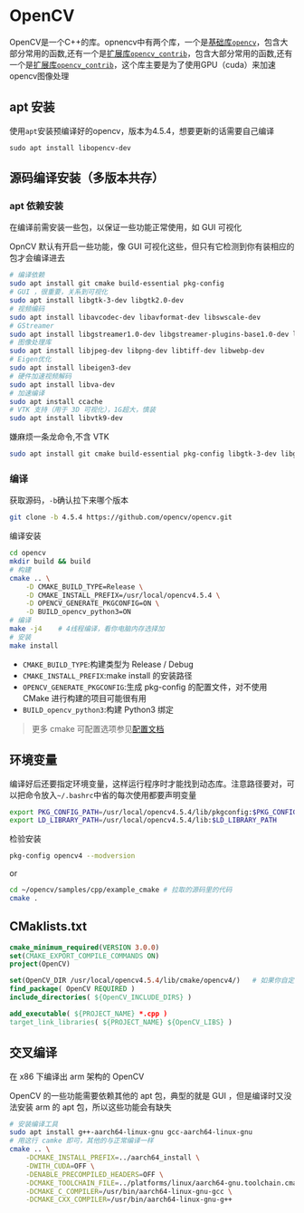 # OpenCV

OpenCV是一个C++的库。opnencv中有两个库，一个是[基础库`opencv`](https://github.com/opencv/opencv)，包含大部分常用的函数,还有一个是[扩展库`opencv_contrib`](https://github.com/opencv/opencv_contrib)，包含大部分常用的函数,还有一个是[扩展库`opencv_contrib`](https://github.com/opencv/opencv_contrib)，这个库主要是为了使用GPU（cuda）来加速opencv图像处理

## apt 安装

使用`apt`安装预编译好的opencv，版本为4.5.4，想要更新的话需要自己编译

```terminal
sudo apt install libopencv-dev
```

## 源码编译安装（多版本共存）

### apt 依赖安装

在编译前需安装一些包，以保证一些功能正常使用，如 GUI 可视化

OpnCV 默认有开启一些功能，像 GUI 可视化这些，但只有它检测到你有装相应的包才会编译进去

```bash
# 编译依赖 
sudo apt install git cmake build-essential pkg-config 
# GUI ，很重要，关系到可视化
sudo apt install libgtk-3-dev libgtk2.0-dev
# 视频编码
sudo apt install libavcodec-dev libavformat-dev libswscale-dev
# GStreamer
sudo apt install libgstreamer1.0-dev libgstreamer-plugins-base1.0-dev libgstreamer-plugins-good1.0-dev
# 图像处理库​​
sudo apt install libjpeg-dev libpng-dev libtiff-dev libwebp-dev
# ​​Eigen优化​
sudo apt install libeigen3-dev     
# 硬件加速视频解码
sudo apt install libva-dev
# 加速编译
sudo apt install ccache
# VTK 支持（用于 3D 可视化），1G超大，慎装
sudo apt install libvtk9-dev
```

嫌麻烦一条龙命令,不含 VTK

```bash
sudo apt install git cmake build-essential pkg-config libgtk-3-dev libgtk2.0-dev libavcodec-dev libavformat-dev libswscale-dev libgstreamer1.0-dev libgstreamer-plugins-base1.0-dev libgstreamer-plugins-good1.0-dev libjpeg-dev libpng-dev libtiff-dev libwebp-dev libeigen3-dev libva-dev ccache
```

### 编译

获取源码，`-b`确认拉下来哪个版本

```bash
git clone -b 4.5.4 https://github.com/opencv/opencv.git
```

编译安装

```bash
cd opencv
mkdir build && build
# 构建
cmake .. \
    -D CMAKE_BUILD_TYPE=Release \
    -D CMAKE_INSTALL_PREFIX=/usr/local/opencv4.5.4 \
    -D OPENCV_GENERATE_PKGCONFIG=ON \
    -D BUILD_opencv_python3=ON
# 编译
make -j4    # 4线程编译，看你电脑内存选择加
# 安装
make install
```

- `CMAKE_BUILD_TYPE`:构建类型为 ​​Release​​ / Debug
- `CMAKE_INSTALL_PREFIX`:make install 的安装路径
- `OPENCV_GENERATE_PKGCONFIG`:​生成 pkg-config 的配置文件，对不使用 CMake 进行构建的项目可能很有用
- `BUILD_opencv_python3`:构建 Python3 绑定

> 更多 cmake 可配置选项参见[配置文档](https://docs.opencv.org/4.12.0/db/d05/tutorial_config_reference.html)

## 环境变量

编译好后还要指定环境变量，这样运行程序时才能找到动态库。注意路径要对，可以把命令放入`~/.bashrc`中省的每次使用都要声明变量

```bash
export PKG_CONFIG_PATH=/usr/local/opencv4.5.4/lib/pkgconfig:$PKG_CONFIG_PATH
export LD_LIBRARY_PATH=/usr/local/opencv4.5.4/lib:$LD_LIBRARY_PATH
```

检验安装

```bash
pkg-config opencv4 --modversion
```

or

```bash
cd ~/opencv/samples/cpp/example_cmake # 拉取的源码里的代码
cmake .
```

## CMaklists.txt

```cmake
cmake_minimum_required(VERSION 3.0.0) 
set(CMAKE_EXPORT_COMPILE_COMMANDS ON)
project(OpenCV) 

set(OpenCV_DIR /usr/local/opencv4.5.4/lib/cmake/opencv4/)   # 如果你自定义了安装路径要加
find_package( OpenCV REQUIRED )
include_directories( ${OpenCV_INCLUDE_DIRS} ) 

add_executable( ${PROJECT_NAME} *.cpp ) 
target_link_libraries( ${PROJECT_NAME} ${OpenCV_LIBS} )
```

## 交叉编译

在 x86 下编译出 arm 架构的 OpenCV

OpenCV 的一些功能需要依赖其他的 apt 包，典型的就是 GUI ，但是编译时又没法安装 arm 的 apt 包，所以这些功能会有缺失

```bash
# 安装编译工具
sudo apt install g++-aarch64-linux-gnu gcc-aarch64-linux-gnu
# 用这行 camke 即可，其他的与正常编译一样
cmake .. \
    -DCMAKE_INSTALL_PREFIX=../aarch64_install \
    -DWITH_CUDA=OFF \
    -DENABLE_PRECOMPILED_HEADERS=OFF \
    -DCMAKE_TOOLCHAIN_FILE=../platforms/linux/aarch64-gnu.toolchain.cmake \
    -DCMAKE_C_COMPILER=/usr/bin/aarch64-linux-gnu-gcc \
    -DCMAKE_CXX_COMPILER=/usr/bin/aarch64-linux-gnu-g++
```
